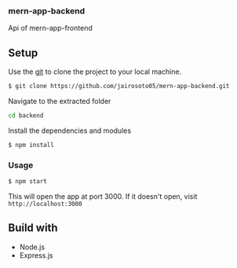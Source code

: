 ### mern-app-backend

Api of mern-app-frontend


## Setup

Use the [git](https://git-scm.com/downloads) to clone the project to your local machine.
```sh
$ git clone https://github.com/jairosoto05/mern-app-backend.git
```

Navigate to the extracted folder
```sh 
cd backend
```

Install the dependencies and modules
```sh
$ npm install
```

### Usage
```sh
$ npm start
```
This will open the app at port 3000. If it doesn't open, visit ```http://localhost:3000```

## Build with
- Node.js
- Express.js